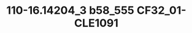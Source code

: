 ---
title: 110-16.14204_3 b58_555 CF32_01-CLE1091
image: 110-16.14204_3 b58_555 CF32_01-CLE1091.jpg
brand: sposo
layout: vestito
---